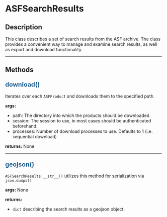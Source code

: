# ASFSearchResults

## Description

This class describes a set of search results from the ASF archive. The class provides a convenient way to manage and examine search results, as well as export and download functionality.

***

## Methods

### <span style="color: #236192; font-size: 20px;">download()</span>

Iterates over each ```ASFProduct``` and downloads them to the specified path.

**args:**

- path: The directory into which the products should be downloaded.
- session: The session to use, in most cases should be authenticated beforehand.
- processes: Number of download processes to use. Defaults to 1 (i.e. sequential download)

**returns:** None

***

### <span style="color: #236192; font-size: 20px;">geojson()</span>

`ASFSearchResults.__str__()` utilizes this method for serialization via `json.dumps()`

**args:** None

**returns:**

- `dict` describing the search results as a geojson object.

<!-- ### <span style="color: #236192; font-size: 20px;">kml()</span>

### <span style="color: #236192; font-size: 20px;">metalink()</span>

### <span style="color: #236192; font-size: 20px;">csv()</span>
 -->